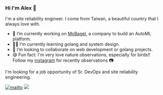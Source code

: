 ### Hi I'm Alex 👋

I'm a site reliability engineer. I come from Taiwan, a beautiful country that I always love with.

- 🔭 I’m currently working on [MoBagel](https://mobagel.com/), a company to build an AutoML platform.
- 👨‍💻 I’m currently learning golang and system design.
- 👯 I’m looking to collaborate on web development or golang projects.
- 😅 Fun fact: I'm very love nature observations, especially for birds!! Follow my [instagram](https://www.instagram.com/siansian.bird/) for recently observations 📷

I'm looking for a job opportunity of Sr. DevOps and site reliability engineering.

[![mailto](https://img.shields.io/badge/Gmail-D14836?style=for-the-badge&logo=gmail&logoColor=white)](mailto:minsiansu@gmail.com) [![](https://img.shields.io/badge/LinkedIn-0077B5?style=for-the-badge&logo=linkedin&logoColor=white)](www.linkedin.com/in/minsian
)
<!--
**siansiansu/siansiansu** is a ✨ _special_ ✨ repository because its `README.md` (this file) appears on your GitHub profile.

Here are some ideas to get you started:

- 🔭 I’m currently working on ...
- 🌱 I’m currently learning ...
- 👯 I’m looking to collaborate on ...
- 🤔 I’m looking for help with ...
- 💬 Ask me about ...
- 📫 How to reach me: ...
- 😄 Pronouns: ...
- ⚡ Fun fact: ...
-->
